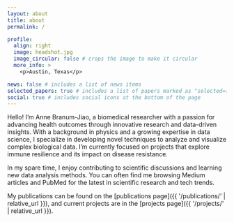 ```yaml
---
layout: about
title: about
permalink: /

profile:
  align: right
  image: headshot.jpg
  image_circular: false # crops the image to make it circular
  more_info: >
    <p>Austin, Texas</p>

news: false # includes a list of news items
selected_papers: true # includes a list of papers marked as "selected={true}"
social: true # includes social icons at the bottom of the page
---
```


Hello! I’m Anne Branum-Jiao, a biomedical researcher with a passion for advancing health outcomes through innovative research and data-driven insights. With a background in physics and a growing expertise in data science, I specialize in developing novel techniques to analyze and visualize complex biological data. I’m currently focused on projects that explore immune resilience and its impact on disease resistance.

In my spare time, I enjoy contributing to scientific discussions and learning new data analysis methods. You can often find me browsing Medium articles and PubMed for the latest in scientific research and tech trends.

My publications can be found on the [publications page]({{ '/publications/' | relative_url }}), and current projects are in the [projects page]({{ '/projects/' | relative_url }}).

